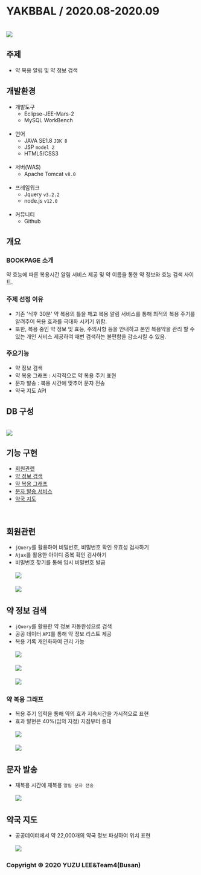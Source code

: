 # YAKBBAL / 2020.08-2020.09

<br>
<img src="https://user-images.githubusercontent.com/68896112/99145506-e00e4d80-26b2-11eb-8d32-0b1d6eee5ad8.png">
<br>

## 주제
- 약 복용 알림 및 약 정보 검색<br>

## 개발환경
* 개발도구
  * Eclipse-JEE-Mars-2
  * MySQL WorkBench
  <br>
* 언어
  * JAVA SE1.8 `JDK 8`
  * JSP `model 2`
  * HTML5/CSS3
  <br>
* 서버(WAS)
  * Apache Tomcat `v8.0`
  <br>
* 프레임워크
  * Jquery `v3.2.2`
  * node.js `v12.0`
  <br>
* 커뮤니티
  * Github<br>

## 개요
### BOOKPAGE 소개
약 효능에 따른 복용시간 알림 서비스 제공 및 약 이름을  통한 약 정보와 효능 검색 사이트.<br>
### 주제 선정 이유
* 기존 '식후 30분' 약 복용의 틀을 깨고 복용 알림 서비스를 통해 최적의 복용 주기를 알려주어 복용 효과를 극대화 시키기 위함. <br>
* 또한, 복용 중인 약 정보 및 효능, 주의사항 등을 안내하고 본인 복용약을 관리 할 수 있는 개인 서비스 제공하여 매번 검색하는 불편함을 감소시킬 수 있음.
### 주요기능
* 약 정보 검색
* 약 복용 그래프 : 시각적으로 약 복용 주기 표현
* 문자 발송 : 복용 시간에 맞추어 문자 전송
* 약국 지도 API <br>


## DB 구성
<br><img src="https://user-images.githubusercontent.com/68896112/99145519-0338fd00-26b3-11eb-8bf8-10cc118ce4ab.png"><br>

## 기능 구현
* [회원관련](#회원관련)
* [약 정보 검색](#약-정보-검색)
* [약 복용 그래프](#약-복용-그래프)
* [문자 발송 서비스](#문자-발송)
* [약국 지도](#약국-지도)
<br>

## 회원관련
* `jQuery`를 활용하여 비밀번호, 비밀번호 확인 유효성 검사하기
* `Ajax`를 활용한 아이디 중복 확인 검사하기
* 비밀번호 찾기를 통해 임시 비밀번호 발급<br>
<br><img src="https://user-images.githubusercontent.com/68896112/99145535-2663ac80-26b3-11eb-8cf0-d069fb6c167a.png"><br>
<br><img src="https://user-images.githubusercontent.com/68896112/99145536-26fc4300-26b3-11eb-872d-0a210cd76810.png"><br>

## 약 정보 검색

* `jQuery`를 활용한 약 정보 자동완성으로 검색
* 공공 데이터 `API`를 통해 약 정보 리스트 제공
* 복용 기록 개인화하여 관리 가능<br>
<br><img src="https://user-images.githubusercontent.com/68896112/99145609-996d2300-26b3-11eb-910e-de7b05cdbdce.png"><br>
<br><img src="https://user-images.githubusercontent.com/68896112/99145606-93774200-26b3-11eb-9a07-0dbc95ef5b74.png"><br>
<br><img src="https://user-images.githubusercontent.com/68896112/99145665-0da7c680-26b4-11eb-8552-540b975b88c5.png"><br>


### 약 복용 그래프
* 복용 주기 입력을 통해 약의 효과 지속시간을 가시적으로 표현
* 효과 발현은 40%(임의 지정) 지점부터 증대 <br>
<br><img src="https://user-images.githubusercontent.com/68896112/99145625-b9044b80-26b3-11eb-9f50-85363de13a5a.png"><br>
<br><img src="https://user-images.githubusercontent.com/68896112/99145628-c02b5980-26b3-11eb-8d67-e20d49e096da.gif"><br>

## 문자 발송
* 재복용 시간에 재복용 `알림 문자 전송`<br>
<br><img src="https://user-images.githubusercontent.com/68896112/99145645-e224dc00-26b3-11eb-990e-a4d6eb0043b8.png"><br>

## 약국 지도
* 공공데이터에서 약 22,000개의 약국 정보 파싱하여 위치 표현<br>
<br><img src="https://user-images.githubusercontent.com/68896112/99145648-e4873600-26b3-11eb-8668-90dffae14e3c.png"><br>

### Copyright © 2020 YUZU LEE&Team4(Busan)
